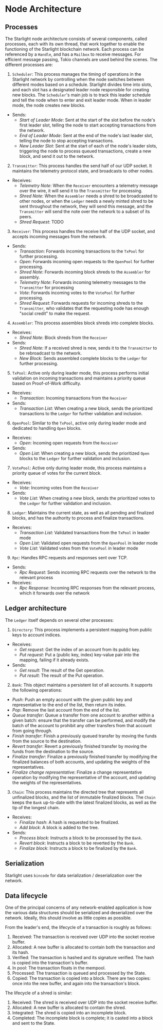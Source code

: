 # Node Architecture 

## Processes
The Starlight node architecture consists of several components, called processes, each with its own thread, that work together to enable the functioning of the Starlight blockchain network. Each process can be referenced by a `Handle`, and has a `Mailbox` to receive messages. For efficient message passing, Tokio channels are used behind the scenes. The different processes are:

1. `Scheduler`: This process manages the timing of operations in the Starlight network by controlling when the node switches between different modes based on a schedule. Starlight divides time into slots, and each slot has a designated leader node responsible for creating new blocks. The `Scheduler`'s main job is to track this leader schedule and tell the node when to enter and exit leader mode. When in leader mode, the node creates new blocks.
- Sends:
  - *Start of Leader Mode*: Sent at the start of the slot before the node's first leader slot, telling the node to start accepting transactions from the network. 
  - *End of Leader Mode*: Sent at the end of the node's last leader slot, telling the node to stop accepting transactions.
  - *New Leader Slot*: Sent at the start of each of the node's leader slots, triggering the node to process queued transactions, create a new block, and send it out to the network.

2. `Transmitter`: This process handles the send half of our UDP socket. It maintains the telemetry protocol state, and broadcasts to other nodes.
- Receives:
  - *Telemetry Note*: When the `Receiver` encounters a telemetry message over the wire, it will send it to the `Transmitter` for processing.
  - *Shred Note*: When the `Assembler` needs a shred to be broadcasted to other nodes, or when the `Ledger` needs a newly minted shred to be sent throughout the network, they will send this message, and the `Transmitter` will send the note over the network to a subset of its peers.
  - *Shred Request*: TODO

3. `Receiver`: This process handles the receive half of the UDP socket, and accepts incoming messages from the network. 
- Sends:
  - *Transaction*: Forwards incoming transactions to the `TxPool` for further processing.
  - *Open*: Forwards incoming open requests to the `OpenPool` for further processing.
  - *Shred Note*: Forwards incoming block shreds to the `Assembler` for assembly.
  - *Telemetry Note*: Forwards incoming telemetry messages to the `Transmitter` for processing
  - *Vote*: Forwards incoming votes to the `VotePool` for further processing.
  - *Shred Request*: Forwards requests for incoming shreds to the `Transmitter`, who validates that the requesting node has enough "social credit" to make the request.

4. `Assembler`: This process assembles block shreds into complete blocks.
- Receives: 
  - *Shred Note*: Block shreds from the `Receiver`
- Sends:
  - *Shred Note*: If a received shred is new, sends it to the `Transmitter` to be rebroadcast to the network.
  - *New Block*: Sends assembled complete blocks to the `Ledger` for further processing.

5. `TxPool`: Active only during leader mode, this process performs initial validation on incoming transactions and maintains a priority queue based on Proof-of-Work difficulty. 
- Receives:
  - *Transaction*: Incoming transactions from the `Receiver`
- Sends: 
  - *Transaction List*: When creating a new block, sends the prioritized transactions to the `Ledger` for further validation and inclusion.

6. `OpenPool`: Similar to the `TxPool`, active only during leader mode and dedicated to handling `Open` blocks.
- Receives:
  - *Open*: Incoming open requests from the `Receiver` 
- Sends:
  - *Open List*: When creating a new block, sends the prioritized `Open` blocks to the `Ledger` for further validation and inclusion.

7. `VotePool`: Active only during leader mode, this process maintains a priority queue of votes for the current block.
- Receives:
  - *Vote*: Incoming votes from the `Receiver`
- Sends:
  - *Vote List*: When creating a new block, sends the prioritized votes to the `Ledger` for further validation and inclusion.

8. `Ledger`: Maintains the current state, as well as all pending and finalized blocks, and has the authority to process and finalize transactions. 
- Receives:
  - *Transaction List*: Validated transactions from the `TxPool` in leader mode
  - *Open List*: Validated open requests from the `OpenPool` in leader mode
  - *Vote List*: Validated votes from the `VotePool` in leader mode

9. `Rpc`: Handles RPC requests and responses sent over TCP.
- Sends:
  - *Rpc Request*: Sends incoming RPC requests over the network to the relevant process
- Receives:
  - *Rpc Response*: Incoming RPC responses from the relevant process, which it forwards over the network

## Ledger architecture
The `Ledger` itself depends on several other processes:

1. `Directory`: This process implements a persistent mapping from public keys to account indices.
- Receives:
  - *Get request*: Get the index of an account from its public key.
  - *Put request*: Put a (public key, index) key-value pair into the mapping, failing if it already exists.
- Sends:
  - *Get result*: The result of the Get operation.
  - *Put result*: The result of the Put operation.

2. `Bank`: This object maintains a persistent list of all accounts. It supports the following operations:
- *Push*: Push an empty account with the given public key and representative to the end of the list, then return its index.
- *Pop*: Remove the last account from the end of the list.
- *Queue transfer*: Queue a transfer from one account to another within a given batch: ensure that the transfer can be performed, and modify the batch of the account to prohibit any other transfers from that account from going through.
- *Finish transfer*: Finish a previously queued transfer by moving the funds from the source to the destination.
- *Revert transfer*: Revert a previously finished transfer by moving the funds from the destination to the source.
- *Finalize transfer*: Finalize a previously finished transfer by modifying the finalized balances of both accounts, and updating the weights of the representatives.
- *Finalize change representative*: Finalize a change representative operation by modifying the representative of the account, and updating the weights of the representatives.

3. `Chain`: This process maintains the directed tree that represents all unfinalized blocks, and the list of immutable finalized blocks. The `Chain` keeps the `Bank` up-to-date with the latest finalized blocks, as well as the tip of the longest chain.
- Receives:
  - *Finalize hash*: A hash is requested to be finalized.
  - *Add block*: A block is added to the tree.
- Sends:
  - *Process block*: Instructs a block to be processed by the `Bank`.
  - *Revert block*: Instructs a block to be reverted by the `Bank`.
  - *Finalize block*: Instructs a block to be finalized by the `Bank`.

## Serialization
Starlight uses `bincode` for data serialization / deserialization over the network.

## Data lifecycle
One of the principal concerns of any network-enabled application is how the various data structures should be serialized and deserialized over the network. Ideally, this should involve as little copies as possible.

From the leader's end, the lifecycle of a transaction is roughly as follows:
1) Received: The transaction is received over UDP into the socket receive buffer.
2) Allocated: A new buffer is allocated to contain both the transaction and its hash.
3) Verified: The transaction is hashed and its signature verified. The hash is copied into the transaction's buffer.
4) In pool: The transaction floats in the mempool.
5) Processed: The transaction is queued and processed by the State.
6) Copied: The transaction is copied into a block.
There are two copies: once into the new buffer, and again into the transaction's block.

The lifecycle of a shred is similar:
1) Received: The shred is received over UDP into the socket receive buffer.
2) Allocated: A new buffer is allocated to contain the shred.
3) Integrated: The shred is copied into an incomplete block.
4) Completed: The incomplete block is complete; it is casted into a block and sent to the State.
